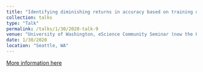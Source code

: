 ```yaml
---
title: "Identifying diminishing returns in accuracy based on training data set size"
collection: talks
type: "Talk"
permalink: /talks/1/30/2020-talk-9
venue: "University of Washington, eScience Community Seminar (now the UW Data Science Seminar)"
date: 1/30/2020
location: "Seattle, WA"
---
```


[More information here](https://escience.washington.edu/get-involved/escience-community-seminar/)
